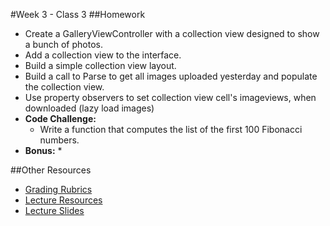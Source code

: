 #Week 3 - Class 3
##Homework
* Create a GalleryViewController with a collection view designed to show a bunch of photos.
* Add a collection view to the interface.
* Build a simple collection view layout.
* Build a call to Parse to get all images uploaded yesterday and populate the collection view.
* Use property observers to set collection view cell's imageviews, when downloaded (lazy load images)
* **Code Challenge:** 
	* Write a function that computes the list of the first 100 Fibonacci numbers.
* **Bonus:**
	* 

##Other Resources
* [Grading Rubrics](../../Resources/)
* [Lecture Resources](lecture/)
* [Lecture Slides](https://www.icloud.com/keynote/000FonkK5AyjEHQp4xRZMYhYQ#Week3-Class3)

